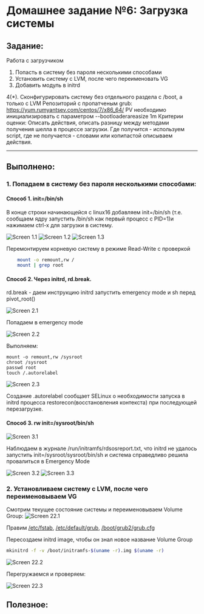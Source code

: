 # **Домашнее задание №6: Загрузка системы**

## **Задание:**
Работа с загрузчиком
1. Попасть в систему без пароля несколькими способами
2. Установить систему с LVM, после чего переименовать VG
3. Добавить модуль в initrd

4(*). Сконфигурировать систему без отдельного раздела с /boot, а только с LVM
Репозиторий с пропатченым grub: https://yum.rumyantsev.com/centos/7/x86_64/
PV необходимо инициализировать с параметром --bootloaderareasize 1m
Критерии оценки: Описать действия, описать разницу между методами получения шелла в процессе загрузки.
Где получится - используем script, где не получается - словами или копипастой описываем действия.

---

## **Выполнено:**

### 1. Попадаем в систему без пароля несколькими способами:

#### Способ 1. init=/bin/sh
В конце строки начинающейся с linux16 добавляем init=/bin/sh (т.е. сообщаем ядру запустить /bin/sh как первый процесс с PID=1)и нажимаем сtrl-x для загрузки в систему.

![Screen 1.1](./screens/1.1.png)
![Screen 1.2](./screens/1.2.png)
![Screen 1.3](./screens/1.3.png)

Перемонтируем корневую систему в режиме Read-Write с проверкой
```bash
    mount -o remount,rw /
    mount | grep root
```

#### Способ 2. Через initrd, rd.break.

rd.break - даем инструкцию initrd запустить emergency mode и sh перед pivot_root()

![Screen 2.1](./screens/2.1.png)

Попадаем в emergency mode

![Screen 2.2](./screens/2.2.png)

Выполняем:
```
mount -o remount,rw /sysroot
chroot /sysroot
passwd root
touch /.autorelabel
```
![Screen 2.3](./screens/2.3.png)

Создание .autorelabel сообщает SELinux о необходимости запуска в initrd процесса restorecon(восстановления контекста) при последующей перезагрузке.

#### Способ 3. rw init=/sysroot/bin/sh

![Screen 3.1](./screens/3.1.png)

Наблюдаем в журнале /run/initramfs/rdsosreport.txt, что initrd не удалось запустить init=/sysroot/sysroot/bin/sh и система справедливо решила провалиться в Emergency Mode

![Screen 3.2](./screens/3.2.png)
![Screen 3.3](./screens/3.3.png)

### 2. Установливаем систему с LVM, после чего переименовываем VG

Смотрим текущее состояние системы и переименовываем Volume Group:
![Screen 22.1](./screens/22.1.png)

Правим [/etc/fstab](conf/fstab), [/etc/default/grub](conf/grub), [/boot/grub2/grub.cfg](conf/grub.cfg)

Пересоздаем initrd image, чтобы он знал новое название Volume Group
```bash
mkinitrd -f -v /boot/initramfs-$(uname -r).img $(uname -r)
```
![Screen 22.2](./screens/22.2.png)

Перегружаемся и проверяем:

![Screen 22.3](./screens/22.3.png)


## **Полезное:**

